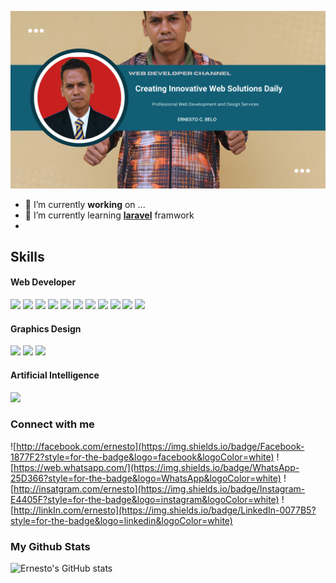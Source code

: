 ![Header](img/github-header-image.png)

<!--
**Ernestocbelo/Ernestocbelo** is a ✨ _special_ ✨ repository because its `README.md` (this file) appears on your GitHub profile.

Here are some ideas to get you started:

- 🔭 I’m currently working on ...
- 🌱 I’m currently learning ...
- 👯 I’m looking to collaborate on ...
- 🤔 I’m looking for help with ...
- 💬 Ask me about ...
- 📫 How to reach me: ...
- 😄 Pronouns: ...
- ⚡ Fun fact: ...
-->

- 🔭 I’m currently **working** on ...
- 🌱 I’m currently learning [**laravel**](http://laravel.com) framwork
-

## Skills

#### Web Developer

<img src="https://img.shields.io/badge/HTML5-E34F26?style=for-the-badge&logo=html5&logoColor=white" />
<img src="https://img.shields.io/badge/CSS3-1572B6?style=for-the-badge&logo=css3&logoColor=white" />
<img src="https://img.shields.io/badge/JavaScript-323330?style=for-the-badge&logo=javascript&logoColor=F7DF1E" />
<img src="https://img.shields.io/badge/PHP-777BB4?style=for-the-badge&logo=php&logoColor=white" />
<img src="https://img.shields.io/badge/MySQL-005C84?style=for-the-badge&logo=mysql&logoColor=white" />
<img src="https://img.shields.io/badge/Bootstrap-563D7C?style=for-the-badge&logo=bootstrap&logoColor=white" />
<img src="https://img.shields.io/badge/Codeigniter-EF4223?style=for-the-badge&logo=codeigniter&logoColor=white" />
<img src="https://img.shields.io/badge/Laravel-FF2D20?style=for-the-badge&logo=laravel&logoColor=white" />
<img src="https://img.shields.io/badge/Composer-885630?style=for-the-badge&logo=Composer&logoColor=white" />
<img src="https://img.shields.io/badge/GitHub%20Pages-222222?style=for-the-badge&logo=GitHub%20Pages&logoColor=white" />
<img src="https://img.shields.io/badge/Laragon-0E83CD?style=for-the-badge&logo=Laragon&logoColor=white" />

#### Graphics Design

<img src="https://img.shields.io/badge/Adobe%20Photoshop-31A8FF?style=for-the-badge&logo=Adobe%20Photoshop&logoColor=black" />
<img src="https://img.shields.io/badge/Adobe%20Illustrator-FF9A00?style=for-the-badge&logo=adobe%20illustrator&logoColor=white" />
<img src="https://img.shields.io/badge/Adobe%20InDesign-FF3366?style=for-the-badge&logo=Adobe%20InDesign&logoColor=white" />

#### Artificial Intelligence

<img src="https://img.shields.io/badge/ChatGPT-74aa9c?style=for-the-badge&logo=openai&logoColor=white" />

### Connect with me

![http://facebook.com/ernesto](https://img.shields.io/badge/Facebook-1877F2?style=for-the-badge&logo=facebook&logoColor=white) ![https://web.whatsapp.com/](https://img.shields.io/badge/WhatsApp-25D366?style=for-the-badge&logo=WhatsApp&logoColor=white) ![http://insatgram.com/ernesto](https://img.shields.io/badge/Instagram-E4405F?style=for-the-badge&logo=instagram&logoColor=white) ![http://linkIn.com/ernesto](https://img.shields.io/badge/LinkedIn-0077B5?style=for-the-badge&logo=linkedin&logoColor=white)

### My Github Stats

![Ernesto's GitHub stats](https://github-readme-stats.vercel.app/api?username=ernesto&hide=contribs,prsusername=anuraghazra&show_icons=true)
